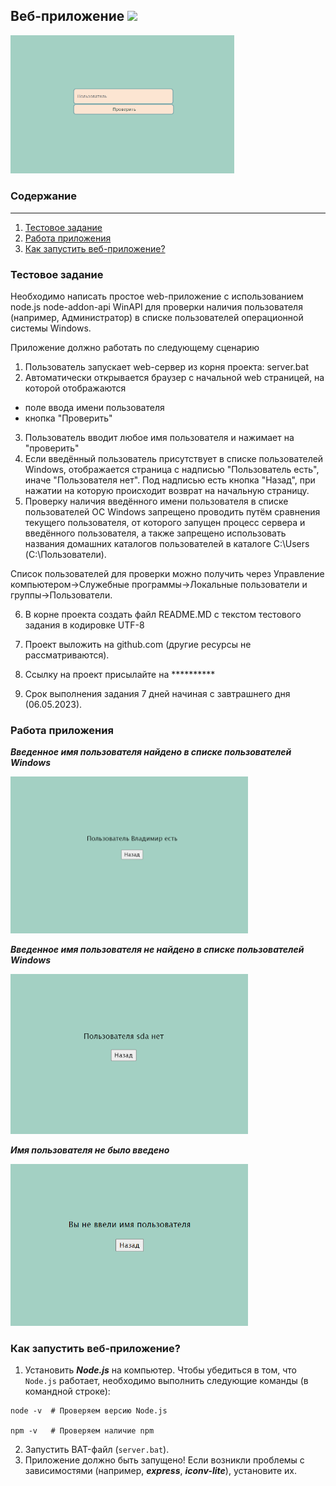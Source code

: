 ## Веб-приложение <img src="https://cdn-icons-png.flaticon.com/512/5968/5968322.png?" width="20"/>
<img src="images/1.png" alt="page" width="358">

### Содержание
---
1. [Тестовое задание](#test-task)
2. [Работа приложения](#application)
3. [Как запустить веб-приложение?](#how-to-run-application)

### Тестовое задание <a name="test-task"></a>
Необходимо написать простое web-приложение с использованием node.js node-addon-api WinAPI для проверки наличия пользователя (например, Администратор) в списке пользователей операционной системы Windows.

Приложение должно работать по следующему сценарию

1. Пользователь запускает web-сервер из корня проекта:
   server.bat
2. Автоматически открывается браузер с начальной web страницей, на которой отображаются
- поле ввода имени пользователя
- кнопка "Проверить"
3. Пользователь вводит любое имя пользователя и нажимает на "проверить"
4. Если введённый пользователь присутствует в списке пользователей Windows, отображается страница с надписью "Пользователь есть", иначе "Пользователя нет". Под надписью есть кнопка "Назад", при нажатии на которую происходит возврат на начальную страницу.
5. Проверку наличия введённого имени пользователя в списке пользователей ОС Windows запрещено проводить путём сравнения текущего пользователя, от которого запущен процесс сервера и введённого пользователя, а также запрещено использовать названия домашних каталогов пользователей в каталоге C:\Users (С:\Пользователи).

Список пользователей для проверки можно получить через Управление компьютером->Служебные программы->Локальные пользователи и группы->Пользователи.

6. В корне проекта создать файл README.MD с текстом тестового задания в кодировке UTF-8

7. Проект выложить на github.com (другие ресурсы не рассматриваются).

8. Ссылку на проект присылайте на **********

9. Срок выполнения задания 7 дней начиная с завтрашнего дня (06.05.2023).


### Работа приложения <a name="application"></a>
_**Введенное имя пользователя найдено в списке пользователей Windows**_

<img src="images/2.png" alt="Пользователь есть" width="380">

**_Введенное имя пользователя не найдено в списке пользователей Windows_**

<img src="images/3.png" alt="Пользователя нет" width="380">

**_Имя пользователя не было введено_**

<img src="images/4.png" alt="Вы не ввели имя пользователя" width="380">

### Как запустить веб-приложение? <a name="how-to-run-application"></a>
1. Установить **_Node.js_** на компьютер.
Чтобы убедиться в том, что `Node.js` работает, необходимо 
выполнить следующие команды (в командной строке):
```
node -v  # Проверяем версию Node.js  

npm -v   # Проверяем наличие npm
```
2. Запустить BAT-файл (`server.bat`).
3. Приложение должно быть запущено! Если возникли проблемы с зависимостями
   (например, _**express**_, _**iconv-lite**_), установите их.  
 